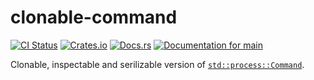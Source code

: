 # clonable-command

[![CI Status](https://github.com/ModProg/clonable-command/actions/workflows/test.yaml/badge.svg)](https://github.com/ModProg/clonable-command/actions/workflows/test.yaml)
[![Crates.io](https://img.shields.io/crates/v/clonable-command)](https://crates.io/crates/clonable-command)
[![Docs.rs](https://img.shields.io/crates/v/template?color=informational&label=docs.rs)](https://docs.rs/clonable-command)
[![Documentation for `main`](https://img.shields.io/badge/docs-main-informational)](https://modprog.github.io/clonable-command/clonable_command/)

Clonable, inspectable and serilizable version of [`std::process::Command`](https://doc.rust-lang.org/std/process/struct.Command.html).
